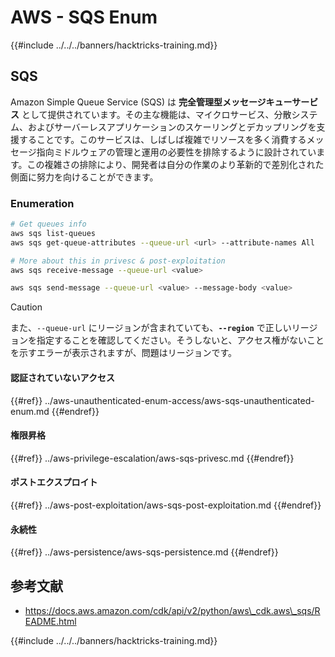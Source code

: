 # AWS - SQS Enum

{{#include ../../../banners/hacktricks-training.md}}

## SQS

Amazon Simple Queue Service (SQS) は **完全管理型メッセージキューサービス** として提供されています。その主な機能は、マイクロサービス、分散システム、およびサーバーレスアプリケーションのスケーリングとデカップリングを支援することです。このサービスは、しばしば複雑でリソースを多く消費するメッセージ指向ミドルウェアの管理と運用の必要性を排除するように設計されています。この複雑さの排除により、開発者は自分の作業のより革新的で差別化された側面に努力を向けることができます。

### Enumeration
```bash
# Get queues info
aws sqs list-queues
aws sqs get-queue-attributes --queue-url <url> --attribute-names All

# More about this in privesc & post-exploitation
aws sqs receive-message --queue-url <value>

aws sqs send-message --queue-url <value> --message-body <value>
```
> [!CAUTION]
> また、`--queue-url` にリージョンが含まれていても、**`--region`** で正しいリージョンを指定することを確認してください。そうしないと、アクセス権がないことを示すエラーが表示されますが、問題はリージョンです。

#### 認証されていないアクセス

{{#ref}}
../aws-unauthenticated-enum-access/aws-sqs-unauthenticated-enum.md
{{#endref}}

#### 権限昇格

{{#ref}}
../aws-privilege-escalation/aws-sqs-privesc.md
{{#endref}}

#### ポストエクスプロイト

{{#ref}}
../aws-post-exploitation/aws-sqs-post-exploitation.md
{{#endref}}

#### 永続性

{{#ref}}
../aws-persistence/aws-sqs-persistence.md
{{#endref}}

## 参考文献

- https://docs.aws.amazon.com/cdk/api/v2/python/aws\_cdk.aws\_sqs/README.html

{{#include ../../../banners/hacktricks-training.md}}
